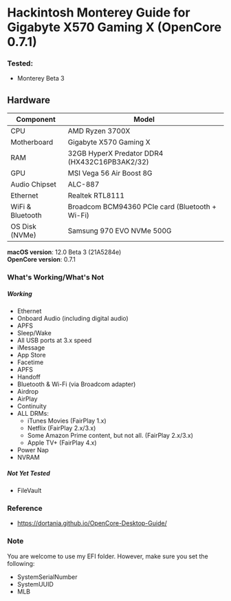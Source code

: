 # Hackintosh Monterey Guide for Gigabyte X570 Gaming X (OpenCore 0.7.1)

### Tested:
- Monterey Beta 3

## Hardware

| **Component**    | **Model**                                       |
| ---------------- | ----------------------------------------------- |
| CPU              | AMD Ryzen 3700X                                 |
| Motherboard      | Gigabyte X570 Gaming X                          |
| RAM              | 32GB HyperX Predator DDR4 (HX432C16PB3AK2/32)   |
| GPU              | MSI Vega 56 Air Boost 8G                        |
| Audio Chipset    | ALC-887                                         |
| Ethernet         | Realtek RTL8111                                 |
| WiFi & Bluetooth | Broadcom BCM94360 PCIe card (Bluetooth + Wi-Fi) |
| OS Disk (NVMe)   | Samsung 970 EVO NVMe 500G                       |

**macOS version**: 12.0 Beta 3 (21A5284e) \
**OpenCore version**: 0.7.1


### What's Working/What's Not

##### Working
- Ethernet
- Onboard Audio (including digital audio)
- APFS
- Sleep/Wake
- All USB ports at 3.x speed
- iMessage
- App Store
- Facetime
- APFS
- Handoff
- Bluetooth & Wi-Fi (via Broadcom adapter)
- Airdrop
- AirPlay
- Continuity
- ALL DRMs:
  - iTunes Movies (FairPlay 1.x)
  - Netflix (FairPlay 2.x/3.x)
  - Some Amazon Prime content, but not all. (FairPlay 2.x/3.x)
  - Apple TV+ (FairPlay 4.x)
- Power Nap
- NVRAM


##### Not Yet Tested
- FileVault


### Reference
- https://dortania.github.io/OpenCore-Desktop-Guide/


### Note
You are welcome to use my EFI folder. However, make sure you set the following:

- SystemSerialNumber
- SystemUUID
- MLB
